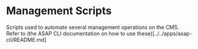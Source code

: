 # Management Scripts

Scripts used to automate several management operations on the CMS.
Refer to (the ASAP CLI documentation on how to use these)[../../apps/asap-cli/README.md]
